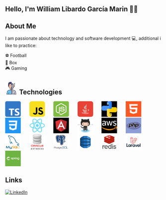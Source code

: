 ## Hello, I'm William Libardo García Marin 👋🏻

## About Me

I am passionate about technology and software development 💻,
additional i like to practice:

⚽️ Football  
🥊 Box  
🎮 Gaming

## <img src="assets/androide.png" width="40" height="40" /> Technologies

<p align="left">
    <img src="assets/typescript.png" alt="Typescript" width="50" height="50"/>&nbsp;&nbsp;&nbsp;&nbsp;&nbsp;&nbsp;
    <img src="assets/javascript.png" alt="Javascript" width="50" height="50"/>&nbsp;&nbsp;&nbsp;&nbsp;&nbsp;&nbsp;
    <img src="assets/nodejs.png" alt="Nodejs" width="50" height="50"/>&nbsp;&nbsp;&nbsp;&nbsp;&nbsp;&nbsp;
    <img src="assets/java.png" alt="Java" width="50" height="50"/>&nbsp;&nbsp;&nbsp;&nbsp;&nbsp;&nbsp;
    <img src="assets/python.png" alt="Python" width="50" height="50"/>&nbsp;&nbsp;&nbsp;&nbsp;&nbsp;&nbsp;
    <img src="assets/html.png" alt="Html" width="50"/>&nbsp;&nbsp;&nbsp;&nbsp;&nbsp;&nbsp;
    <img src="assets/css.png" alt="Css" width="50" height="50"/>&nbsp;&nbsp;&nbsp;&nbsp;&nbsp;&nbsp;
    <img src="assets/react.png" alt="React" width="50" height="50"/>&nbsp;&nbsp;&nbsp;&nbsp;&nbsp;&nbsp;
    <img src="assets/angular.png" alt="Angular" width="50"/>&nbsp;&nbsp;&nbsp;&nbsp;&nbsp;&nbsp;
    <img src="assets/git.png" alt="Git" width="50" height="50"/>&nbsp;&nbsp;&nbsp;&nbsp;&nbsp;&nbsp;
    <img src="assets/aws.png" alt="Aws" width="50" height="50"/>&nbsp;&nbsp;&nbsp;&nbsp;&nbsp;&nbsp;
    <img src="assets/php.png" alt="Php" width="50" height="50"/>&nbsp;&nbsp;&nbsp;&nbsp;&nbsp;&nbsp;
    <img src="assets/mysql.png" alt="Mysql" width="50" height="50"/>&nbsp;&nbsp;&nbsp;&nbsp;&nbsp;&nbsp;
    <img src="assets/oracle.png" alt="Oracle" width="50" height="50"/>&nbsp;&nbsp;&nbsp;&nbsp;&nbsp;&nbsp;
    <img src="assets/postgresql.png" alt="Postgresql" width="50" height="50"/>&nbsp;&nbsp;&nbsp;&nbsp;&nbsp;&nbsp;
    <img src="assets/dynamo.png" alt="DynamoDB" width="50" height="50"/>&nbsp;&nbsp;&nbsp;&nbsp;&nbsp;&nbsp;
    <img src="assets/redis.png" alt="Redis" width="50" height="50"/>&nbsp;&nbsp;&nbsp;&nbsp;&nbsp;&nbsp;
    <img src="assets/laravel.png" alt="Laravel" width="50" height="50"/>&nbsp;&nbsp;&nbsp;&nbsp;&nbsp;&nbsp;
    <img src="assets/springboot.png" alt="Springboot" width="50" height="50"/>&nbsp;&nbsp;&nbsp;&nbsp;&nbsp;&nbsp;
</p>

## Links

[![LinkedIn](https://img.shields.io/badge/LINKEDIN-@WILLIAMGARCIA-0077B5?style=for-the-badge&logo=linkedin&logoColor=white)](https://www.linkedin.com/in/william-garcia-marin-442a24164)


